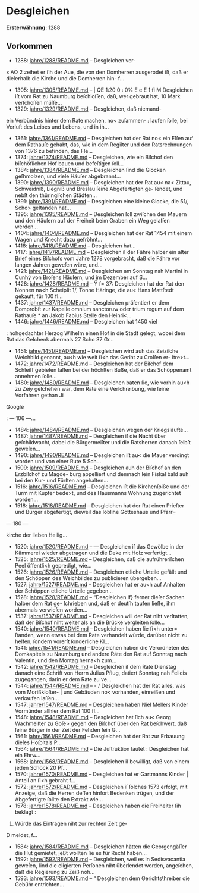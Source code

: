 # Desgleichen

**Ersterwähnung:** 1288

## Vorkommen
- 1288: [jahre/1288/README.md](../jahre/1288/README.md) – Desgleichen ver-


x AO 2
zeihet er ſih der Aue, die von den Domherren ausgerodet
iſt, daß er dieſerhalb die Kirche und die Domherren hin-
f...
- 1305: [jahre/1305/README.md](../jahre/1305/README.md) – |
QE 1:20 0 : 0% E e E 1 fi M
Desgleichen iſt vom Rat zu Naumburg beſchloſſen,
daß, wer gebraut hat, 10 Mark verſchoſſen müſſe...
- 1329: [jahre/1329/README.md](../jahre/1329/README.md) – Desgleichen, daß niemand-

ein Verbündnis hinter dem Rate machen, no< zuſammen-
: laufen ſolle, bei Verluſt des Leibes und Lebens, und in
ih...
- 1361: [jahre/1361/README.md](../jahre/1361/README.md) – Desgleichen hat der Rat no< ein Eſſen auf dem
Rathauſe gehabt, das, wie in dem Regiſter und den
Ratsrechnungen von 1376 zu befinden, das Fle...
- 1374: [jahre/1374/README.md](../jahre/1374/README.md) – Desgleichen, wie
ein Biſchof den biſchöflichen Hof bauen und befeſtigen ſoll...
- 1384: [jahre/1384/README.md](../jahre/1384/README.md) – Desgleichen
ſind die Glocken geſhmolzen, und viele Häuſer abgebrannt...
- 1390: [jahre/1390/README.md](../jahre/1390/README.md) – Desgleichen hat der Rat au< na< Zittau,
Schweidniß, Liegniß und Breslau ſeine Abgefertigten ge-
ſendet, und nebſt den thüringiſchen Städten...
- 1391: [jahre/1391/README.md](../jahre/1391/README.md) – Desgleichen eine
kleine Glocke, die 51/, Scho> geſtanden hat...
- 1395: [jahre/1395/README.md](../jahre/1395/README.md) – Desgleichen ſoll
zwiſchen den Mauern und den Häuſern auf der Freiheit
beim Graben ein Weg gelaſſen werden...
- 1404: [jahre/1404/README.md](../jahre/1404/README.md) – Desgleichen hat
der Rat 1454 mit einem Wagen und Knecht dazu gefröhnt...
- 1418: [jahre/1418/README.md](../jahre/1418/README.md) – Desgleichen hat...
- 1417: [jahre/1417/README.md](../jahre/1417/README.md) – Desgleichen iſ der Fähre halber ein alter Brief eines
Biſchofs vom Jahre 1278 vorgebracht, daß die Fähre vor
langen Jahren geweſen wäre, und...
- 1421: [jahre/1421/README.md](../jahre/1421/README.md) – Desgleichen am Sonntag nah
Martini in Cunhÿ von Broſens Häuſern, und im Dezember
auf S...
- 1428: [jahre/1428/README.md](../jahre/1428/README.md) – Ÿ f= 37:
Desgleichen hat der Rat den Nonnen na<h Scheiplit
1/, Tonne Häringe, die au< Hans Mattſtedt gekauft, für
100 fl...
- 1437: [jahre/1437/README.md](../jahre/1437/README.md) – Desgleichen präſentiert er dem Domprobſt zur Kapelle
omnium sanctoruw oder trium regum auf dem Rathauſe *
an Jakob Fabius Stelle den Heinri<...
- 1446: [jahre/1446/README.md](../jahre/1446/README.md) – Desgleichen hat 1450 viel

: hohgedachter Herzog Wilhelm einen Hof in die Stadt
gelegt, wobei dem Rat das Geſchenk abermals 27 Scho
37 Gr...
- 1451: [jahre/1451/README.md](../jahre/1451/README.md) – Desgleichen wird auh das Zeiziſche Weichbild
genannt, au<h wie weit ſi<h das Geriht zu Croſſen er-
ſtre>t...
- 1472: [jahre/1472/README.md](../jahre/1472/README.md) – Desgleichen
hat der Biſchof dem Schleiff gebieten laſſen bei der höchſten
Buße, daß er das Schöppenamt annehmen ſolle...
- 1480: [jahre/1480/README.md](../jahre/1480/README.md) – Desgleichen
baten ſie, wie vorhin au<h zu Zeiy geſchehen war, dem
Rate eine Verſchreibung, wie ſeine Vorfahren gethan Ji

Google


: — 106 —...
- 1484: [jahre/1484/README.md](../jahre/1484/README.md) – Desgleichen wegen der Kriegsläufte...
- 1487: [jahre/1487/README.md](../jahre/1487/README.md) – Desgleichen iſ die Nacht über geſchildwacht,
dabei die Bürgermeiſter und die Ratsherren danach ſelbſt
geweſen...
- 1490: [jahre/1490/README.md](../jahre/1490/README.md) – Desgleichen iſt au< die Mauer
verdingt worden und von einer Rute 5 Sch...
- 1509: [jahre/1509/README.md](../jahre/1509/README.md) – Desgleichen auh der Biſchof an den Erzbiſchof zu Magde-
burg appelliert und demnach ſein Fiskal bald auh bei
den Kur- und Fürſten angehalten...
- 1516: [jahre/1516/README.md](../jahre/1516/README.md) – Desgleichen
iſt die Kirchenſpiße und der Turm mit Kupfer bede>t,
und des Hausmanns Wohnung zugerichtet worden...
- 1518: [jahre/1518/README.md](../jahre/1518/README.md) – Desgleichen hat der Rat einen Prieſter und Bürger
abgefertigt, dieweil das löblihe Gotteshaus und Pfarr=


— 180 —

kirche der lieben Heilig...
- 1520: [jahre/1520/README.md](../jahre/1520/README.md) – — Desgleichen iſ das Gewölbe in der Kämmerei wieder
abgetragen und die Deke mit Holz verfertigt...
- 1525: [jahre/1525/README.md](../jahre/1525/README.md) – Desgleichen, daß die
aufrühreriſchen Peel öffentli<h gepredigt, wie...
- 1526: [jahre/1526/README.md](../jahre/1526/README.md) – Desgleichen etliche Urteile gefällt und den
Schöppen des Weichbildes zu publicieren übergeben...
- 1527: [jahre/1527/README.md](../jahre/1527/README.md) – Desgleichen hat er au<h auf Anhalten der
Schöppen etliche Urteile gegeben...
- 1528: [jahre/1528/README.md](../jahre/1528/README.md) – “Desgleichen if} ferner dieſer Sachen halber dem Rat ge-
ſchrieben und, daß er deutſh taufen ließe, ihm abermals
verwieſen worden...
- 1537: [jahre/1537/README.md](../jahre/1537/README.md) – Desgleichen will der
Rat niht verſtatten, daß der Biſchof niht weiter als an
die Brücke vergleiten ſolle...
- 1540: [jahre/1540/README.md](../jahre/1540/README.md) – Desgleichen haben ſie fi<h unter=
ſtanden, wenn etwas bei dem Rate verhandelt würde,
darüber nicht zu helfen, ſondern vorerſt ſonderliche Kl...
- 1541: [jahre/1541/README.md](../jahre/1541/README.md) – Desgleichen
haben die Verordneten des Domkapitels zu Naumburg
und andere Räte den Rat auf Sonntag nach Valentin, und
den Montag herna<h zum...
- 1542: [jahre/1542/README.md](../jahre/1542/README.md) – Desgleichen iſ dem Rate Dienstag danach eine Schrift
von Herrn Julius Pflug, datiert Sonntag nah Felicis
zugegangen, darin er dem Rate zu ve...
- 1544: [jahre/1544/README.md](../jahre/1544/README.md) – - /
Desgleichen hat der Rat alles, was vom Morißkloſter- |
und Gebäuden no< vorhanden, einreißen und verkaufen
laſſen...
- 1547: [jahre/1547/README.md](../jahre/1547/README.md) – Desgleichen
haben Niel Mellers Kinder Vormünder allhier dem
Rat 100 fl...
- 1548: [jahre/1548/README.md](../jahre/1548/README.md) – Desgleichen hat ſich au< Georg Wachmeiſter zu Goſe>
gegen den Biſchof über den Rat beſchwert, daß ſeine
Bürger in der Zeit der Fehden ſein G...
- 1561: [jahre/1561/README.md](../jahre/1561/README.md) – Desgleichen
hat der Rat zur Erbauung dieſes Hoſpitals P...
- 1564: [jahre/1564/README.md](../jahre/1564/README.md) – Die Juſtruktion lautet :
Desgleichen hat ein Ehrw...
- 1568: [jahre/1568/README.md](../jahre/1568/README.md) – Desgleichen iſ bewilligt, daß von einem jeden
Schock 20 Pf...
- 1570: [jahre/1570/README.md](../jahre/1570/README.md) – Desgleichen hat er Gartmanns Kinder |
Anteil an ſi<h gebraht f...
- 1572: [jahre/1572/README.md](../jahre/1572/README.md) – Desgleichen iſ ſolches
1573 erfolgt, mit Anzeige, daß die Herren deſſen hinfort
Bedenken trügen, und der Abgefertigte ſollte den Extrakt
wie...
- 1578: [jahre/1578/README.md](../jahre/1578/README.md) – Desgleichen haben die Freiheiter ſih beklagt :

1) Würde das Eintragen niht zur rechten Zeit ge-

D meldet, f...
- 1584: [jahre/1584/README.md](../jahre/1584/README.md) – Desgleichen hätten
die Georgengäſſer die Hut gemietet, jeßt wollten ſie es
für Recht haben...
- 1592: [jahre/1592/README.md](../jahre/1592/README.md) – Desgleichen, weil es in Sedisvacantia
geweſen, ſind die eligierten Perſonen niht überſendet
worden, angeſehen, daß die Regierung zu Zeiß noh...
- 1593: [jahre/1593/README.md](../jahre/1593/README.md) – “  Desgleichen dem Gerichts\hreiber die Gebühr entrichten...
